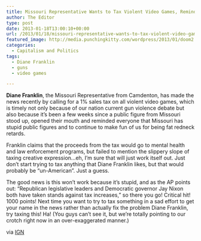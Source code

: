 ```yaml
---
title: Missouri Representative Wants to Tax Violent Video Games, Remind Everyone We’re Retarded Out Here
author: The Editor
type: post
date: 2013-01-18T13:00:10+00:00
url: /2013/01/18/missouri-representative-wants-to-tax-violent-video-games-remind-everyone-were-retarded-out-here/
featured_image: http://media.punchingkitty.com/wordpress/2013/01/doom2.jpeg
categories:
  - Capitalism and Politics
tags:
  - Diane Franklin
  - guns
  - video games

---
```

**Diane Franklin**, the Missouri Representative from Camdenton, has made the news recently by calling for a 1% sales tax on all violent video games, which is timely not only because of our nation current gun violence debate but also because it&#8217;s been a few weeks since a public figure from Missouri stood up, opened their mouth and reminded everyone that Missouri has stupid public figures and to continue to make fun of us for being fat redneck retards.

Franklin claims that the proceeds from the tax would go to mental health and law enforcement programs, but failed to mention the slippery slope of taxing creative expression&#8230;eh, I&#8217;m sure that will just work itself out. Just don&#8217;t start trying to tax anything that Diane Franklin likes, but that would probably be &#8220;un-American&#8221;. Just a guess.

The good news is this won&#8217;t work because it&#8217;s stupid, and as the AP points out: &#8220;Republican legislative leaders and Democratic governor Jay Nixon both have taken stands against tax increases,&#8221; so there you go! Critical hit! 1000 points! Next time you want to try to tax something in a sad effort to get your name in the news rather than actually fix the problem Diane Franklin, try taxing this! Ha! (You guys can&#8217;t see it, but we&#8217;re totally pointing to our crotch right now in an over-exaggerated manner.)

via <a href="http://www.ign.com/articles/2013/01/17/missouri-politician-proposes-tax-on-violent-games" target="_blank">IGN</a>